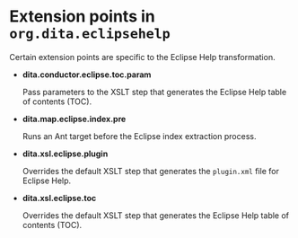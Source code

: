 # Extension points in `org.dita.eclipsehelp`

Certain extension points are specific to the Eclipse Help transformation. 

-   **__dita.conductor.eclipse.toc.param__**

    Pass parameters to the XSLT step that generates the Eclipse Help table of contents \(TOC\).

-   **__dita.map.eclipse.index.pre__**

    Runs an Ant target before the Eclipse index extraction process.

-   **__dita.xsl.eclipse.plugin__**

    Overrides the default XSLT step that generates the `plugin.xml` file for Eclipse Help.

-   **__dita.xsl.eclipse.toc__**

    Overrides the default XSLT step that generates the Eclipse Help table of contents \(TOC\).


